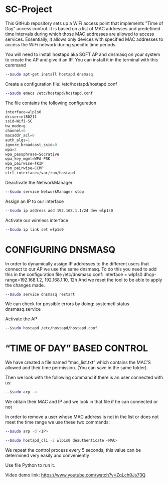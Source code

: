 # SC-Project

This GitHub repository sets up a WiFi access point that implements "Time of Day" access control. It is based on a list of MAC addresses and predefined time intervals during which those MAC addresses are allowed to access services. Essentially, it allows only devices with specified MAC addresses to access the WiFi network during specific time periods.

You will need to install hostapd aka SOFT AP and dnsmasq on your system to create the AP and give it an IP. You can install it in the terminal with this command
```bash
--$sudo apt-get install hostapd dnsmasq
```

Create a configuration file: /etc/hostapd/hostapd.conf
```bash
--$sudo emacs /etc/hostapd/hostapd.conf
```
The file contains the following configuration


````python
interface=wlp1s0
driver=nl80211                                                           
ssid=Wifi-SC 
hw_mode=g 
channel=6 
macaddr_acl=0 
auth_algs=1 
ignore_broadcast_ssid=0 
wpa=2 
wpa_passphrase=Socrative
wpa_key_mgmt=WPA-PSK 
wpa_pairwise=TKIP 
rsn_pairwise=CCMP 
ctrl_interface=/var/run/hostapd 
````

Deactivate the NetworkManager
```bash
--$sudo service NetworkManager stop
```
Assign an IP to our interface
```bash
--$sudo ip address add 192.168.1.1/24 dev wlp1s0
```
Activate our wireless interface
```bash
--$sudo ip link set wlp1s0
```

# CONFIGURING DNSMASQ
In order to dynamically assign IP addresses to the different users that connect to our AP we use the same dnsmasq.
To do this you need to add this in the configuration file /etc/dnsmasq.conf:
interface = wlp1s0
dhcp-range=192.168.1.2, 192.168.1.10, 12h
And we reset the tool to be able to apply the changes made.

```bash
--$sudo service dnsmasq restart
```

We can check for possible errors by doing:
systemctl status dnsmasq.service

Activate the AP
```bash
--$sudo hostapd /etc/hostapd/hostapd.conf
```

# “TIME OF DAY” BASED CONTROL
We have created a file named “mac_list.txt” which contains the MAC’S allowed and their time permission. (You can save in the same folder).

Then we look with the following command if there is an user connected with us:
```bash
--$sudo arp -a
```
We obtain their MAC and IP and we look in that file if he can connected or not

In order to remove a user whose MAC address is not in the list or does not meet the time range we use these two commands:
```bash
--$sudo arp -d <IP>
```
```bash
--$sudo hostapd_cli -i wlp1s0 deauthenticate <MAC>
```
We repeat the control process every 5 seconds, this value can be determined very easily and conveniently




Use file Python to run it.

Video demo link: https://www.youtube.com/watch?v=ZqLch0Js73Q
